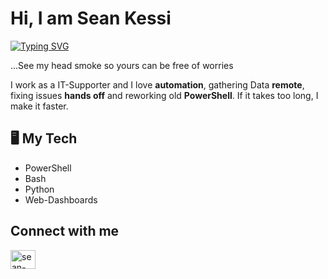 # Hi, I am Sean Kessi

[![Typing SVG](https://readme-typing-svg.demolab.com/?lines=Automation+Artist..;Padel+bouncer..;IT-SUpporter)](https://git.io/typing-svg)


...See my head smoke so yours can be free of worries

I work as a IT-Supporter and I love **automation**, gathering Data **remote**, fixing issues **hands off** and reworking old  **PowerShell**. If it takes too long, I make it faster.

## 🖥️ My Tech

- PowerShell
- Bash
- Python
- Web-Dashboards

## Connect with me
<p align="left">
<a href="https://www.linkedin.com/in/sean-kessi-b48881263/" target="blank"><img align="center" src="https://raw.githubusercontent.com/rahuldkjain/github-profile-readme-generator/master/src/images/icons/Social/linked-in-alt.svg" alt="sean-kessi-b48881263" height="30" width="40" /></a>
</p>
